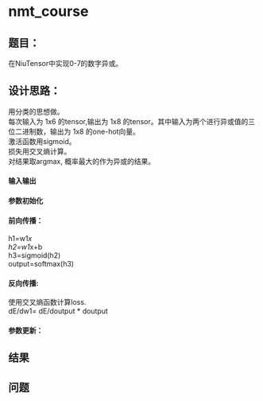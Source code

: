 # nmt_course
## 题目：

  在NiuTensor中实现0-7的数字异或。
  
## 设计思路：

  用分类的思想做。<br>
  每次输入为 1x6 的tensor,输出为 1x8 的tensor。其中输入为两个进行异或值的三位二进制数，输出为 1x8 的one-hot向量。<br>
  激活函数用sigmoid。<br>
  损失用交叉熵计算。<br>
  对结果取argmax, 概率最大的作为异或的结果。

#### 输入输出

#### 参数初始化
  
#### 前向传播：

  h1=w1*x<br>
  h2=w1*x+b<br>
  h3=sigmoid(h2)<br>
  output=softmax(h3)
  
#### 反向传播:

  使用交叉熵函数计算loss.<br>
  dE/dw1= dE/doutput * doutput
  

#### 参数更新：

## 结果

## 问题

